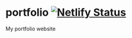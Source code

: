# portfolio [![Netlify Status](https://api.netlify.com/api/v1/badges/6f1652b2-c96a-4faa-817e-345157dda159/deploy-status)](https://app.netlify.com/sites/kalyan/deploys)
My portfolio website
